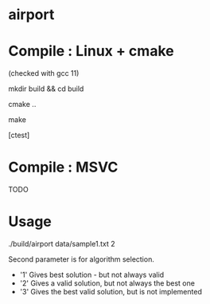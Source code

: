 # airport

# Compile : Linux + cmake
(checked with gcc 11)

mkdir build && cd build

cmake ..

make

[ctest]

# Compile : MSVC
TODO

# Usage
./build/airport data/sample1.txt 2

Second parameter is for algorithm selection. 
- '1' Gives best solution - but not always valid
- '2' Gives a valid solution, but not always the best one
- '3' Gives the best valid solution, but is not implemented
